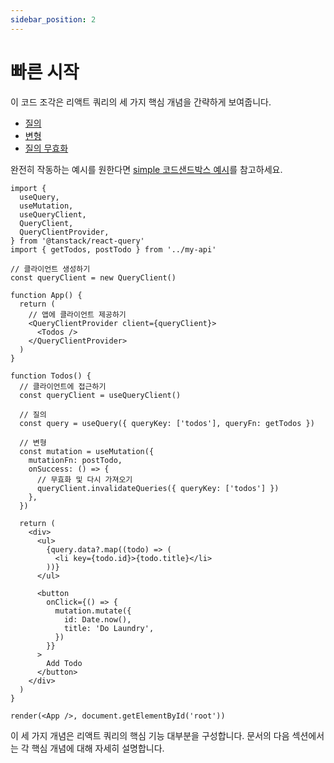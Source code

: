 ```yaml
---
sidebar_position: 2
---
```


# 빠른 시작

이 코드 조각은 리액트 쿼리의 세 가지 핵심 개념을 간략하게 보여줍니다.

- [질의](../guides-and-concepts/queries.md)
- [변형](../guides-and-concepts/mutations.md)
- [질의 무효화](../guides-and-concepts/query-invalidation.md)

완전히 작동하는 예시를 원한다면 [simple 코드샌드박스 예시](https://tanstack.com/query/latest/docs/react/examples/react/simple)를 참고하세요.

```tsx
import {
  useQuery,
  useMutation,
  useQueryClient,
  QueryClient,
  QueryClientProvider,
} from '@tanstack/react-query'
import { getTodos, postTodo } from '../my-api'

// 클라이언트 생성하기
const queryClient = new QueryClient()

function App() {
  return (
    // 앱에 클라이언트 제공하기
    <QueryClientProvider client={queryClient}>
      <Todos />
    </QueryClientProvider>
  )
}

function Todos() {
  // 클라이언트에 접근하기
  const queryClient = useQueryClient()

  // 질의
  const query = useQuery({ queryKey: ['todos'], queryFn: getTodos })

  // 변형
  const mutation = useMutation({
    mutationFn: postTodo,
    onSuccess: () => {
      // 무효화 및 다시 가져오기
      queryClient.invalidateQueries({ queryKey: ['todos'] })
    },
  })

  return (
    <div>
      <ul>
        {query.data?.map((todo) => (
          <li key={todo.id}>{todo.title}</li>
        ))}
      </ul>

      <button
        onClick={() => {
          mutation.mutate({
            id: Date.now(),
            title: 'Do Laundry',
          })
        }}
      >
        Add Todo
      </button>
    </div>
  )
}

render(<App />, document.getElementById('root'))
```

이 세 가지 개념은 리액트 쿼리의 핵심 기능 대부분을 구성합니다. 문서의 다음 섹션에서는 각 핵심 개념에 대해 자세히 설명합니다.
